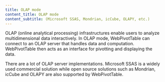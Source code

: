 ```yaml
---
title: OLAP mode
content_title: OLAP mode
content_subtitle: (Microsoft SSAS, Mondrian, icCube, OLAPY, etc.)
---
```

<p>
OLAP (online analytical processing) infrastructures enable users to analyze multidimensional data interactively.
In OLAP mode, WebPivotTable can connect to an OLAP server that handles data and computation. WebPivotTable then acts as an interface
for pivotting and displaying the data.
</p>

<p>
There are a lot of OLAP server implementations. Microsoft SSAS is a widely used commercial solution while
open source solutions such as Mondrian, icCube and OLAPY are also supported by WebPivotTable.
</p>
